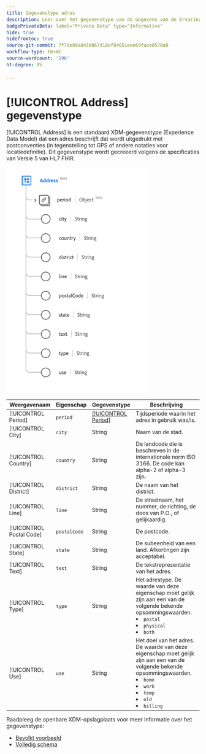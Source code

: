 ```yaml
---
title: Gegevenstype adres
description: Leer over het gegevenstype van de Gegevens van de Ervaring van het Adres Model (XDM).
badgePrivateBeta: label="Private Beta" type="Informative"
hide: true
hidefromtoc: true
source-git-commit: 7f7de89a843d867d18ef84051eee69face0570a0
workflow-type: tm+mt
source-wordcount: '196'
ht-degree: 0%

---
```


# [!UICONTROL Address] gegevenstype

[!UICONTROL Address] is een standaard XDM-gegevenstype (Experience Data Model) dat een adres beschrijft dat wordt uitgedrukt met postconventies (in tegenstelling tot GPS of andere notaties voor locatiedefinitie). Dit gegevenstype wordt gecreeerd volgens de specificaties van Versie 5 van HL7 FHIR.

![ het gegevenstype van het Adres structuur ](../../images/data-types/healthcare/address.png)

| Weergavenaam | Eigenschap | Gegevenstype | Beschrijving |
| --- | --- | --- | --- |
| [!UICONTROL Period] | `period` | [[!UICONTROL Period]](../healthcare/period.md) | Tijdsperiode waarin het adres in gebruik was/is. |
| [!UICONTROL City] | `city` | String | Naam van de stad. |
| [!UICONTROL Country] | `country` | String | De landcode die is beschreven in de internationale norm ISO 3166. De code kan alpha-2 of alpha-3 zijn. |
| [!UICONTROL District] | `district` | String | De naam van het district. |
| [!UICONTROL Line] | `line` | String | De straatnaam, het nummer, de richting, de doos van P.O., of gelijkaardig. |
| [!UICONTROL Postal Code] | `postalCode` | String | De postcode. |
| [!UICONTROL State] | `state` | String | De subeenheid van een land. Afkortingen zijn acceptabel. |
| [!UICONTROL Text] | `text` | String | De tekstrepresentatie van het adres. |
| [!UICONTROL Type] | `type` | String | Het adrestype. De waarde van deze eigenschap moet gelijk zijn aan een van de volgende bekende opsommingswaarden. <li> `postal` </li> <li> `physical` </li> <li> `both` </li> |
| [!UICONTROL Use] | `use` | String | Het doel van het adres. De waarde van deze eigenschap moet gelijk zijn aan een van de volgende bekende opsommingswaarden. <li> `home` </li> <li> `work` </li> <li> `temp` </li> <li> `old`</li> <li> `billing`</li> |

Raadpleeg de openbare XDM-opslagplaats voor meer informatie over het gegevenstype:

* [ Bevolkt voorbeeld ](https://github.com/adobe/xdm/blob/master/extensions/industry/healthcare/fhir/datatypes/address.example.1.json)
* [ Volledig schema ](https://github.com/adobe/xdm/blob/master/extensions/industry/healthcare/fhir/datatypes/address.schema.json)
